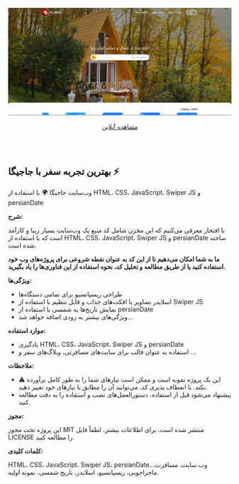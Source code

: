 ![توضیح تصویر](https://github.com/AJahann/JAJIGA/blob/main/static/img/Screenshot%202024-03-08%20200756.png?raw=true)

<p align="center">
  <a href="https://jajiga.vercel.app/index.html">مشاهده آنلاین</a>
</p>

<br/><br/>
## بهترین تجربه سفر با جاجیگا ⚡️

وب‌سایت جاجیگا 🌍 با استفاده از HTML، CSS، JavaScript، Swiper JS و persianDate 

**شرح:**

با افتخار معرفی می‌کنیم که این مخزن شامل کد منبع یک وب‌سایت بسیار زیبا و کارآمد است که با استفاده از HTML، CSS، JavaScript، Swiper JS و persianDate ساخته شده است.

**ما به شما امکان می‌دهیم تا از این کد به عنوان نقطه شروعی برای پروژه‌های وب خود استفاده کنید یا از طریق مطالعه و تحلیل کد، نحوه استفاده از این فناوری‌ها را یاد بگیرید.**

**ویژگی‌ها:**

- طراحی ریسپانسیو برای تمامی دستگاه‌ها
- اسلایدر تصاویر با افکت‌های جذاب و قابل تنظیم با استفاده از Swiper JS
- نمایش تاریخ‌ها به شمسی با استفاده از persianDate
- ویژگی‌های بیشتر به زودی اضافه خواهد شد...

**موارد استفاده:**

- یادگیری HTML، CSS، JavaScript، Swiper JS و persianDate
- استفاده به عنوان قالب برای سایت‌های مسافرتی، وبلاگ‌های سفر و ...

**ملاحظات:**

- ⚠️ این یک پروژه نمونه است و ممکن است نیازهای شما را به طور کامل برآورده نکند. با انعطاف پذیری کد، می‌توانید آن را مطابق با نیازهای خود تغییر دهید.
- پیشنهاد می‌شود قبل از استفاده، دستورالعمل‌های نصب و استفاده را به دقت مطالعه کنید.

**مجوز:**

این پروژه تحت مجوز MIT منتشر شده است. برای اطلاعات بیشتر، لطفاً فایل LICENSE را مطالعه کنید.

**کلمات کلیدی:**

HTML، CSS، JavaScript، Swiper JS، persianDate، وب سایت، مسافرت، ماجراجویی، ریسپانسیو، اسلایدر، تاریخ شمسی، نمونه اولیه.
